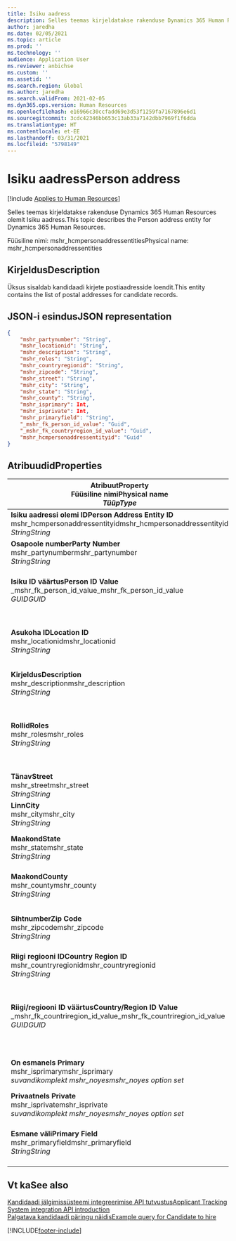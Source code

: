```yaml
---
title: Isiku aadress
description: Selles teemas kirjeldatakse rakenduse Dynamics 365 Human Resources olemit Isiku aadress.
author: jaredha
ms.date: 02/05/2021
ms.topic: article
ms.prod: ''
ms.technology: ''
audience: Application User
ms.reviewer: anbichse
ms.custom: ''
ms.assetid: ''
ms.search.region: Global
ms.author: jaredha
ms.search.validFrom: 2021-02-05
ms.dyn365.ops.version: Human Resources
ms.openlocfilehash: e16966c30ccfadd69e3d53f1259fa7167896e6d1
ms.sourcegitcommit: 3cdc42346bb653c13ab33a7142dbb7969f1f6dda
ms.translationtype: HT
ms.contentlocale: et-EE
ms.lasthandoff: 03/31/2021
ms.locfileid: "5798149"
---
```

# <a name="person-address"></a><span data-ttu-id="b8e58-103">Isiku aadress</span><span class="sxs-lookup"><span data-stu-id="b8e58-103">Person address</span></span>

[!include [Applies to Human Resources](../includes/applies-to-hr.md)]

<span data-ttu-id="b8e58-104">Selles teemas kirjeldatakse rakenduse Dynamics 365 Human Resources olemit Isiku aadress.</span><span class="sxs-lookup"><span data-stu-id="b8e58-104">This topic describes the Person address entity for Dynamics 365 Human Resources.</span></span>

<span data-ttu-id="b8e58-105">Füüsiline nimi: mshr_hcmpersonaddressentities</span><span class="sxs-lookup"><span data-stu-id="b8e58-105">Physical name: mshr_hcmpersonaddressentities</span></span>

## <a name="description"></a><span data-ttu-id="b8e58-106">Kirjeldus</span><span class="sxs-lookup"><span data-stu-id="b8e58-106">Description</span></span>

<span data-ttu-id="b8e58-107">Üksus sisaldab kandidaadi kirjete postiaadresside loendit.</span><span class="sxs-lookup"><span data-stu-id="b8e58-107">This entity contains the list of postal addresses for candidate records.</span></span>

## <a name="json-representation"></a><span data-ttu-id="b8e58-108">JSON-i esindus</span><span class="sxs-lookup"><span data-stu-id="b8e58-108">JSON representation</span></span>

```json
{
    "mshr_partynumber": "String",
    "mshr_locationid": "String",
    "mshr_description": "String",
    "mshr_roles": "String",
    "mshr_countryregionid": "String",
    "mshr_zipcode": "String",
    "mshr_street": "String",
    "mshr_city": "String",
    "mshr_state": "String",
    "mshr_county": "String",
    "mshr_isprimary": Int,
    "mshr_isprivate": Int,
    "mshr_primaryfield": "String",
    "_mshr_fk_person_id_value": "Guid",
    "_mshr_fk_countryregion_id_value": "Guid",
    "mshr_hcmpersonaddressentityid": "Guid"
}
```

## <a name="properties"></a><span data-ttu-id="b8e58-109">Atribuudid</span><span class="sxs-lookup"><span data-stu-id="b8e58-109">Properties</span></span>

| <span data-ttu-id="b8e58-110">Atribuut</span><span class="sxs-lookup"><span data-stu-id="b8e58-110">Property</span></span><br><span data-ttu-id="b8e58-111">**Füüsiline nimi**</span><span class="sxs-lookup"><span data-stu-id="b8e58-111">**Physical name**</span></span><br><span data-ttu-id="b8e58-112">**_Tüüp_**</span><span class="sxs-lookup"><span data-stu-id="b8e58-112">**_Type_**</span></span> | <span data-ttu-id="b8e58-113">Kasuta</span><span class="sxs-lookup"><span data-stu-id="b8e58-113">Use</span></span> | <span data-ttu-id="b8e58-114">Kirjeldus</span><span class="sxs-lookup"><span data-stu-id="b8e58-114">Description</span></span> |
| --- | --- | --- |
| <span data-ttu-id="b8e58-115">**Isiku aadressi olemi ID**</span><span class="sxs-lookup"><span data-stu-id="b8e58-115">**Person Address Entity ID**</span></span><br><span data-ttu-id="b8e58-116">mshr_hcmpersonaddressentityid</span><span class="sxs-lookup"><span data-stu-id="b8e58-116">mshr_hcmpersonaddressentityid</span></span><br><span data-ttu-id="b8e58-117">*String*</span><span class="sxs-lookup"><span data-stu-id="b8e58-117">*String*</span></span> | <span data-ttu-id="b8e58-118">Kirjutuskaitstud</span><span class="sxs-lookup"><span data-stu-id="b8e58-118">Read-only</span></span><br><span data-ttu-id="b8e58-119">Nõutav</span><span class="sxs-lookup"><span data-stu-id="b8e58-119">Required</span></span> | <span data-ttu-id="b8e58-120">Olemi kirje süsteemi loodud kordumatu identifikaator.</span><span class="sxs-lookup"><span data-stu-id="b8e58-120">System-generated unique identifier for the entity record.</span></span> |
| <span data-ttu-id="b8e58-121">**Osapoole number**</span><span class="sxs-lookup"><span data-stu-id="b8e58-121">**Party Number**</span></span><br><span data-ttu-id="b8e58-122">mshr_partynumber</span><span class="sxs-lookup"><span data-stu-id="b8e58-122">mshr_partynumber</span></span><br><span data-ttu-id="b8e58-123">*String*</span><span class="sxs-lookup"><span data-stu-id="b8e58-123">*String*</span></span> | <span data-ttu-id="b8e58-124">Loe/kirjuta</span><span class="sxs-lookup"><span data-stu-id="b8e58-124">Read/write</span></span><br><span data-ttu-id="b8e58-125">Nõutav</span><span class="sxs-lookup"><span data-stu-id="b8e58-125">Required</span></span> | <span data-ttu-id="b8e58-126">Seotud osapoole (isiku) ID.</span><span class="sxs-lookup"><span data-stu-id="b8e58-126">The ID of the associated party (person) record.</span></span> |
| <span data-ttu-id="b8e58-127">**Isiku ID väärtus**</span><span class="sxs-lookup"><span data-stu-id="b8e58-127">**Person ID Value**</span></span><br><span data-ttu-id="b8e58-128">_mshr_fk_person_id_value</span><span class="sxs-lookup"><span data-stu-id="b8e58-128">_mshr_fk_person_id_value</span></span><br><span data-ttu-id="b8e58-129">*GUID*</span><span class="sxs-lookup"><span data-stu-id="b8e58-129">*GUID*</span></span> | <span data-ttu-id="b8e58-130">Kirjutuskaitstud</span><span class="sxs-lookup"><span data-stu-id="b8e58-130">Read-only</span></span><br><span data-ttu-id="b8e58-131">Nõutav</span><span class="sxs-lookup"><span data-stu-id="b8e58-131">Required</span></span><br><span data-ttu-id="b8e58-132">Võõrvõti: mshr_dirpersonentityid olemile mshr_dirpersonentity</span><span class="sxs-lookup"><span data-stu-id="b8e58-132">Foreign key: mshr_dirpersonentityid of mshr_dirpersonentity</span></span> | <span data-ttu-id="b8e58-133">Süsteemi loodud osapoole (isiku) olemi kirje kordumatu identifikaator.</span><span class="sxs-lookup"><span data-stu-id="b8e58-133">The system-generated identifier of the party (person) entity record.</span></span> |
| <span data-ttu-id="b8e58-134">**Asukoha ID**</span><span class="sxs-lookup"><span data-stu-id="b8e58-134">**Location ID**</span></span><br><span data-ttu-id="b8e58-135">mshr_locationid</span><span class="sxs-lookup"><span data-stu-id="b8e58-135">mshr_locationid</span></span><br><span data-ttu-id="b8e58-136">*String*</span><span class="sxs-lookup"><span data-stu-id="b8e58-136">*String*</span></span> | <span data-ttu-id="b8e58-137">Loe/kirjuta</span><span class="sxs-lookup"><span data-stu-id="b8e58-137">Read/write</span></span><br><span data-ttu-id="b8e58-138">Nõutav</span><span class="sxs-lookup"><span data-stu-id="b8e58-138">Required</span></span> | <span data-ttu-id="b8e58-139">Aadressikirje asukoha ID.</span><span class="sxs-lookup"><span data-stu-id="b8e58-139">The location ID of the address record.</span></span> <span data-ttu-id="b8e58-140">Seadistamine olemis mshr_logisticspostaladdresslocationcdsentity.</span><span class="sxs-lookup"><span data-stu-id="b8e58-140">Set up in mshr_logisticspostaladdresslocationcdsentity entity.</span></span> |
| <span data-ttu-id="b8e58-141">**Kirjeldus**</span><span class="sxs-lookup"><span data-stu-id="b8e58-141">**Description**</span></span><br><span data-ttu-id="b8e58-142">mshr_description</span><span class="sxs-lookup"><span data-stu-id="b8e58-142">mshr_description</span></span><br><span data-ttu-id="b8e58-143">*String*</span><span class="sxs-lookup"><span data-stu-id="b8e58-143">*String*</span></span> | <span data-ttu-id="b8e58-144">Loe/kirjuta</span><span class="sxs-lookup"><span data-stu-id="b8e58-144">Read/write</span></span><br><span data-ttu-id="b8e58-145">Nõutav</span><span class="sxs-lookup"><span data-stu-id="b8e58-145">Required</span></span> | <span data-ttu-id="b8e58-146">Kandidaadi aadressi kirjeldus.</span><span class="sxs-lookup"><span data-stu-id="b8e58-146">A description of the candidate’s address.</span></span> |
| <span data-ttu-id="b8e58-147">**Rollid**</span><span class="sxs-lookup"><span data-stu-id="b8e58-147">**Roles**</span></span><br><span data-ttu-id="b8e58-148">mshr_roles</span><span class="sxs-lookup"><span data-stu-id="b8e58-148">mshr_roles</span></span><br><span data-ttu-id="b8e58-149">*String*</span><span class="sxs-lookup"><span data-stu-id="b8e58-149">*String*</span></span> | <span data-ttu-id="b8e58-150">Loe/kirjuta</span><span class="sxs-lookup"><span data-stu-id="b8e58-150">Read/write</span></span><br><span data-ttu-id="b8e58-151">Nõutav</span><span class="sxs-lookup"><span data-stu-id="b8e58-151">Required</span></span> | <span data-ttu-id="b8e58-152">Aadressile määratud rollid.</span><span class="sxs-lookup"><span data-stu-id="b8e58-152">The roles assigned for this address.</span></span> <span data-ttu-id="b8e58-153">Määrata saab rohkem kui ühe rolli.</span><span class="sxs-lookup"><span data-stu-id="b8e58-153">More than one role can be assigned.</span></span> <span data-ttu-id="b8e58-154">Iga roll tuleb eraldada semikooloniga.</span><span class="sxs-lookup"><span data-stu-id="b8e58-154">Each role should be separated by a semicolon.</span></span> <span data-ttu-id="b8e58-155">Üksuses mshr_logisticslocationroleentity sisalduvad kehtivad väärtused.</span><span class="sxs-lookup"><span data-stu-id="b8e58-155">Valid values contained in the mshr_logisticslocationroleentity entity.</span></span> |
| <span data-ttu-id="b8e58-156">**Tänav**</span><span class="sxs-lookup"><span data-stu-id="b8e58-156">**Street**</span></span><br><span data-ttu-id="b8e58-157">mshr_street</span><span class="sxs-lookup"><span data-stu-id="b8e58-157">mshr_street</span></span><br><span data-ttu-id="b8e58-158">*String*</span><span class="sxs-lookup"><span data-stu-id="b8e58-158">*String*</span></span> | <span data-ttu-id="b8e58-159">Loe/kirjuta</span><span class="sxs-lookup"><span data-stu-id="b8e58-159">Read/write</span></span><br><span data-ttu-id="b8e58-160">Valikuline</span><span class="sxs-lookup"><span data-stu-id="b8e58-160">Optional</span></span> | <span data-ttu-id="b8e58-161">Majanumber.</span><span class="sxs-lookup"><span data-stu-id="b8e58-161">The street number.</span></span> |
| <span data-ttu-id="b8e58-162">**Linn**</span><span class="sxs-lookup"><span data-stu-id="b8e58-162">**City**</span></span><br><span data-ttu-id="b8e58-163">mshr_city</span><span class="sxs-lookup"><span data-stu-id="b8e58-163">mshr_city</span></span><br><span data-ttu-id="b8e58-164">*String*</span><span class="sxs-lookup"><span data-stu-id="b8e58-164">*String*</span></span> | <span data-ttu-id="b8e58-165">Loe/kirjuta</span><span class="sxs-lookup"><span data-stu-id="b8e58-165">Read/write</span></span><br><span data-ttu-id="b8e58-166">Valikuline</span><span class="sxs-lookup"><span data-stu-id="b8e58-166">Optional</span></span> | <span data-ttu-id="b8e58-167">Aadressi linn.</span><span class="sxs-lookup"><span data-stu-id="b8e58-167">The city of the address.</span></span> <span data-ttu-id="b8e58-168">Olemi mshr_logisticsaddresscityentity seadistamine.</span><span class="sxs-lookup"><span data-stu-id="b8e58-168">Set up in mshr_logisticsaddresscityentity entity.</span></span> |
| <span data-ttu-id="b8e58-169">**Maakond**</span><span class="sxs-lookup"><span data-stu-id="b8e58-169">**State**</span></span><br><span data-ttu-id="b8e58-170">mshr_state</span><span class="sxs-lookup"><span data-stu-id="b8e58-170">mshr_state</span></span><br><span data-ttu-id="b8e58-171">*String*</span><span class="sxs-lookup"><span data-stu-id="b8e58-171">*String*</span></span> | <span data-ttu-id="b8e58-172">Loe/kirjuta</span><span class="sxs-lookup"><span data-stu-id="b8e58-172">Read/write</span></span><br><span data-ttu-id="b8e58-173">Valikuline</span><span class="sxs-lookup"><span data-stu-id="b8e58-173">Optional</span></span> | <span data-ttu-id="b8e58-174">Aadressi maakond.</span><span class="sxs-lookup"><span data-stu-id="b8e58-174">The state of the address.</span></span> <span data-ttu-id="b8e58-175">Olemi mshr_logisticsaddressstateentity seadistamine.</span><span class="sxs-lookup"><span data-stu-id="b8e58-175">Set up in mshr_logisticsaddressstateentity entity.</span></span> |
| <span data-ttu-id="b8e58-176">**Maakond**</span><span class="sxs-lookup"><span data-stu-id="b8e58-176">**County**</span></span><br><span data-ttu-id="b8e58-177">mshr_county</span><span class="sxs-lookup"><span data-stu-id="b8e58-177">mshr_county</span></span><br><span data-ttu-id="b8e58-178">*String*</span><span class="sxs-lookup"><span data-stu-id="b8e58-178">*String*</span></span> | <span data-ttu-id="b8e58-179">Loe/kirjuta</span><span class="sxs-lookup"><span data-stu-id="b8e58-179">Read/write</span></span><br><span data-ttu-id="b8e58-180">Valikuline</span><span class="sxs-lookup"><span data-stu-id="b8e58-180">Optional</span></span> | <span data-ttu-id="b8e58-181">Aadressi maakond.</span><span class="sxs-lookup"><span data-stu-id="b8e58-181">The county of the address.</span></span> <span data-ttu-id="b8e58-182">Olemi mshr_logisticsaddresscountyentity seadistamine.</span><span class="sxs-lookup"><span data-stu-id="b8e58-182">Set up in mshr_logisticsaddresscountyentity entity.</span></span> |
| <span data-ttu-id="b8e58-183">**Sihtnumber**</span><span class="sxs-lookup"><span data-stu-id="b8e58-183">**Zip Code**</span></span><br><span data-ttu-id="b8e58-184">mshr_zipcode</span><span class="sxs-lookup"><span data-stu-id="b8e58-184">mshr_zipcode</span></span><br><span data-ttu-id="b8e58-185">*String*</span><span class="sxs-lookup"><span data-stu-id="b8e58-185">*String*</span></span> | <span data-ttu-id="b8e58-186">Loe/kirjuta</span><span class="sxs-lookup"><span data-stu-id="b8e58-186">Read/write</span></span><br><span data-ttu-id="b8e58-187">Valikuline</span><span class="sxs-lookup"><span data-stu-id="b8e58-187">Optional</span></span> | <span data-ttu-id="b8e58-188">Aadressi sihtnumber/postikood.</span><span class="sxs-lookup"><span data-stu-id="b8e58-188">The zip/postal code of the address.</span></span> <span data-ttu-id="b8e58-189">Olemi mshr_logisticsaddresspostalcodeentity seadistamine.</span><span class="sxs-lookup"><span data-stu-id="b8e58-189">Set up in mshr_logisticsaddresspostalcodeentity entity.</span></span> |
| <span data-ttu-id="b8e58-190">**Riigi regiooni ID**</span><span class="sxs-lookup"><span data-stu-id="b8e58-190">**Country Region ID**</span></span><br><span data-ttu-id="b8e58-191">mshr_countryregionid</span><span class="sxs-lookup"><span data-stu-id="b8e58-191">mshr_countryregionid</span></span><br><span data-ttu-id="b8e58-192">*String*</span><span class="sxs-lookup"><span data-stu-id="b8e58-192">*String*</span></span> | <span data-ttu-id="b8e58-193">Loe/kirjuta</span><span class="sxs-lookup"><span data-stu-id="b8e58-193">Read/write</span></span><br><span data-ttu-id="b8e58-194">Valikuline</span><span class="sxs-lookup"><span data-stu-id="b8e58-194">Optional</span></span> | <span data-ttu-id="b8e58-195">Aadressi riik või regioon.</span><span class="sxs-lookup"><span data-stu-id="b8e58-195">The country or region of the address.</span></span> |
| <span data-ttu-id="b8e58-196">**Riigi/regiooni ID väärtus**</span><span class="sxs-lookup"><span data-stu-id="b8e58-196">**Country/Region ID Value**</span></span><br><span data-ttu-id="b8e58-197">_mshr_fk_countriregion_id_value</span><span class="sxs-lookup"><span data-stu-id="b8e58-197">_mshr_fk_countriregion_id_value</span></span><br><span data-ttu-id="b8e58-198">*GUID*</span><span class="sxs-lookup"><span data-stu-id="b8e58-198">*GUID*</span></span> | <span data-ttu-id="b8e58-199">Kirjutuskaitstud</span><span class="sxs-lookup"><span data-stu-id="b8e58-199">Read-only</span></span><br><span data-ttu-id="b8e58-200">Valikuline</span><span class="sxs-lookup"><span data-stu-id="b8e58-200">Optional</span></span><br><span data-ttu-id="b8e58-201">Võõrvõti: mshr_logisticaddresscountryregionentityid olemist mshr_logisticsaddresscountryregionentity</span><span class="sxs-lookup"><span data-stu-id="b8e58-201">Foreign key: mshr_logisticaddresscountryregionentityid of mshr_logisticsaddresscountryregionentity</span></span> | <span data-ttu-id="b8e58-202">Süsteemi loodud aadressi riigi/regiooni ainuidentifikaator.</span><span class="sxs-lookup"><span data-stu-id="b8e58-202">System-generated unique identifier of the country/region of the address.</span></span> |
| <span data-ttu-id="b8e58-203">**On esmane**</span><span class="sxs-lookup"><span data-stu-id="b8e58-203">**Is Primary**</span></span><br><span data-ttu-id="b8e58-204">mshr_isprimary</span><span class="sxs-lookup"><span data-stu-id="b8e58-204">mshr_isprimary</span></span><br><span data-ttu-id="b8e58-205">*suvandikomplekt mshr_noyes*</span><span class="sxs-lookup"><span data-stu-id="b8e58-205">*mshr_noyes option set*</span></span> | <span data-ttu-id="b8e58-206">Loe/kirjuta</span><span class="sxs-lookup"><span data-stu-id="b8e58-206">Read/write</span></span><br><span data-ttu-id="b8e58-207">Nõutav</span><span class="sxs-lookup"><span data-stu-id="b8e58-207">Required</span></span> | <span data-ttu-id="b8e58-208">Näitab, kas see aadress on määratletud rolli isiku esmane aadress.</span><span class="sxs-lookup"><span data-stu-id="b8e58-208">Identifies whether this address is the primary address for the person of the defined role.</span></span> |
| <span data-ttu-id="b8e58-209">**Privaatne**</span><span class="sxs-lookup"><span data-stu-id="b8e58-209">**Is Private**</span></span><br><span data-ttu-id="b8e58-210">mshr_isprivate</span><span class="sxs-lookup"><span data-stu-id="b8e58-210">mshr_isprivate</span></span><br><span data-ttu-id="b8e58-211">*suvandikomplekt mshr_noyes*</span><span class="sxs-lookup"><span data-stu-id="b8e58-211">*mshr_noyes option set*</span></span> | <span data-ttu-id="b8e58-212">Loe/kirjuta</span><span class="sxs-lookup"><span data-stu-id="b8e58-212">Read/write</span></span><br><span data-ttu-id="b8e58-213">Nõutav</span><span class="sxs-lookup"><span data-stu-id="b8e58-213">Required</span></span> | <span data-ttu-id="b8e58-214">Näitab, kas see aadress on isiku privaatne aadress.</span><span class="sxs-lookup"><span data-stu-id="b8e58-214">Identifies whether this address is a private address for the person.</span></span> |
| <span data-ttu-id="b8e58-215">**Esmane väli**</span><span class="sxs-lookup"><span data-stu-id="b8e58-215">**Primary Field**</span></span><br><span data-ttu-id="b8e58-216">mshr_primaryfield</span><span class="sxs-lookup"><span data-stu-id="b8e58-216">mshr_primaryfield</span></span><br><span data-ttu-id="b8e58-217">*String*</span><span class="sxs-lookup"><span data-stu-id="b8e58-217">*String*</span></span> | <span data-ttu-id="b8e58-218">Kirjutuskaitstud</span><span class="sxs-lookup"><span data-stu-id="b8e58-218">Read-only</span></span><br><span data-ttu-id="b8e58-219">Nõutav</span><span class="sxs-lookup"><span data-stu-id="b8e58-219">Required</span></span> | <span data-ttu-id="b8e58-220">Väli, mida kasutatakse üksusekirje esmase ID-na.</span><span class="sxs-lookup"><span data-stu-id="b8e58-220">Field used as a primary identifier of the entity record.</span></span> <span data-ttu-id="b8e58-221">Osapoole numbri ja asukoha ID kombinatsioon.</span><span class="sxs-lookup"><span data-stu-id="b8e58-221">Combination of party number and location ID.</span></span> |

## <a name="see-also"></a><span data-ttu-id="b8e58-222">Vt ka</span><span class="sxs-lookup"><span data-stu-id="b8e58-222">See also</span></span>

[<span data-ttu-id="b8e58-223">Kandidaadi jälgimissüsteemi integreerimise API tutvustus</span><span class="sxs-lookup"><span data-stu-id="b8e58-223">Applicant Tracking System integration API introduction</span></span>](hr-admin-integration-ats-api-introduction.md)<br>
[<span data-ttu-id="b8e58-224">Palgatava kandidaadi päringu näidis</span><span class="sxs-lookup"><span data-stu-id="b8e58-224">Example query for Candidate to hire</span></span>](hr-admin-integration-ats-api-candidate-to-hire-example-query.md)



[!INCLUDE[footer-include](../includes/footer-banner.md)]